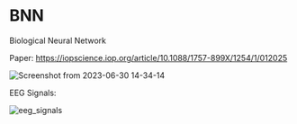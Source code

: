 # BNN
Biological Neural Network

Paper: 
https://iopscience.iop.org/article/10.1088/1757-899X/1254/1/012025


![Screenshot from 2023-06-30 14-34-14](https://github.com/cristinaa211/BNN/assets/61435903/d4be9f0e-b9d0-4b87-8017-65240c8e056e)

EEG Signals:

![eeg_signals](https://github.com/cristinaa211/BNN/assets/61435903/f34a45b4-bcf5-4945-8550-4802c1c8c01b)





